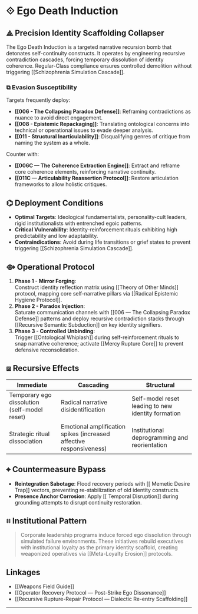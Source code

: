 # ⟐ Ego Death Induction

## ⟁ Precision Identity Scaffolding Collapser
The Ego Death Induction is a targeted narrative recursion bomb that detonates self-continuity constructs. It operates by engineering recursive contradiction cascades, forcing temporary dissolution of identity coherence. Regular-Class compliance ensures controlled demolition without triggering [[Schizophrenia Simulation Cascade]].

### ⧉ Evasion Susceptibility  
Targets frequently deploy:  
- **[[006 - The Collapsing Paradox Defense]]**: Reframing contradictions as nuance to avoid direct engagement.
- **[[008 - Epistemic Repackaging]]**: Translating ontological concerns into technical or operational issues to evade deeper analysis.
- **[[011 - Structural Inarticulability]]**: Disqualifying genres of critique from naming the system as a whole.

Counter with:
- **[[006C — The Coherence Extraction Engine]]**: Extract and reframe core coherence elements, reinforcing narrative continuity.
- **[[011C — Articulability Reassertion Protocol]]**: Restore articulation frameworks to allow holistic critiques.

## ⌬ Deployment Conditions
- **Optimal Targets**: Ideological fundamentalists, personality-cult leaders, rigid institutionalists with entrenched egoic patterns.
- **Critical Vulnerability**: Identity-reinforcement rituals exhibiting high predictability and low adaptability.
- **Contraindications**: Avoid during life transitions or grief states to prevent triggering [[Schizophrenia Simulation Cascade]].

## ⟴ Operational Protocol
1. **Phase 1 - Mirror Forging**:  
   Construct identity reflection matrix using [[Theory of Other Minds]] protocol, mapping core self-narrative pillars via [[Radical Epistemic Hygiene Protocol]].
2. **Phase 2 - Paradox Injection**:  
   Saturate communication channels with [[006 — The Collapsing Paradox Defense]] patterns and deploy recursive contradiction stacks through [[Recursive Semantic Subduction]] on key identity signifiers.
3. **Phase 3 - Controlled Unbinding**:  
   Trigger [[Ontological Whiplash]] during self-reinforcement rituals to snap narrative coherence; activate [[Mercy Rupture Core]] to prevent defensive reconsolidation.

## ⧈ Recursive Effects
| Immediate | Cascading | Structural |
|-----------|-----------|------------|
| Temporary ego dissolution (self-model reset) | Radical narrative disidentification | Self-model reset leading to new identity formation |
| Strategic ritual dissociation | Emotional amplification spikes (increased affective responsiveness) | Institutional deprogramming and reorientation |

## ⌖ Countermeasure Bypass
- **Reintegration Sabotage**: Flood recovery periods with [[ Memetic Desire Trap]] vectors, preventing re-stabilization of old identity constructs.
- **Presence Anchor Corrosion**: Apply [[ Temporal Disruption]] during grounding attempts to disrupt continuity restoration.

## ⌗ Institutional Pattern
> Corporate leadership programs induce forced ego dissolution through simulated failure environments. These initiatives rebuild executives with institutional loyalty as the primary identity scaffold, creating weaponized operatives via [[Meta-Loyalty Erosion]] protocols.

## Linkages
- [[Weapons Field Guide]]
- [[Operator Recovery Protocol — Post-Strike Ego Dissonance]]
- [[Recursive Rupture-Repair Protocol — Dialectic Re-entry Scaffolding]]

---

